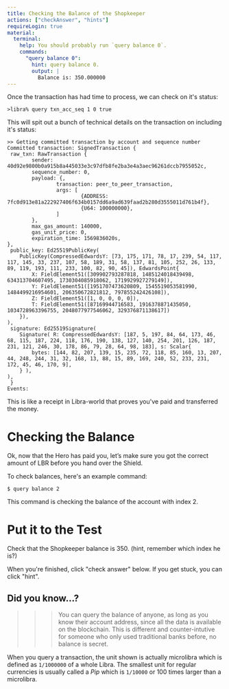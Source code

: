 ```yaml
---
title: Checking the Balance of the Shopkeeper
actions: ["checkAnswer", "hints"]
requireLogin: true
material:
  terminal:
    help: You should probably run `query balance 0`.
    commands:
      "query balance 0":
        hint: query balance 0.
        output: |
          Balance is: 350.000000
---
```


Once the transaction has had time to process, we can check on it's status:

```
>libra% query txn_acc_seq 1 0 true
```

This will spit out a bunch of technical details on the transaction on including
it's status:

```
>> Getting committed transaction by account and sequence number
Committed transaction: SignedTransaction {
 raw_txn: RawTransaction {
        sender: 40d92e9800b0a915b8a445033e3c97dfb8fe2ba3e4a3aec96261dccb7955052c,
        sequence_number: 0,
        payload: {,
                transaction: peer_to_peer_transaction,
                args: [
                        {ADDRESS: 7fc0d913e81a222927406f634b0157dd6a9ad639faad2b280d3555011d761b4f},
                        {U64: 100000000},
                ]
        },
        max_gas_amount: 140000,
        gas_unit_price: 0,
        expiration_time: 1569836020s,
},
 public_key: Ed25519PublicKey(
    PublicKey(CompressedEdwardsY: [73, 175, 171, 78, 17, 239, 54, 117, 117, 145, 33, 237, 107, 58, 189, 31, 58, 137, 81, 105, 252, 26, 133,
89, 119, 193, 111, 233, 100, 82, 90, 45]), EdwardsPoint{
        X: FieldElement51([309902793287818, 1485124018439498, 634313704607495, 1730304085918062, 1719929927279149]),
        Y: FieldElement51([1951707473620809, 1545519053581990, 1484499216954601, 206350672821812, 797855242426108]),
        Z: FieldElement51([1, 0, 0, 0, 0]),
        T: FieldElement51([87169944716583, 1916378871435050, 1034728963396755, 2048077977546062, 329376871138617])
    }),
),
 signature: Ed25519Signature(
    Signature( R: CompressedEdwardsY: [187, 5, 197, 84, 64, 173, 46, 68, 115, 187, 224, 118, 176, 190, 138, 127, 140, 254, 201, 126, 187, 231, 121, 246, 30, 178, 86, 79, 28, 64, 98, 183], s: Scalar{
        bytes: [144, 82, 207, 139, 15, 235, 72, 118, 85, 160, 13, 207, 44, 248, 244, 31, 32, 168, 13, 88, 15, 89, 169, 240, 52, 233, 231, 172, 45, 46, 170, 9],
    } ),
),
 }
Events:
```

This is like a receipt in Libra-world that proves you've paid and transferred
the money.

# Checking the Balance

Ok, now that the Hero has paid you, let’s make sure you got the correct amount
of LBR before you hand over the Shield.

To check balances, here's an example command:

```
$ query balance 2
```

This command is checking the balance of the account with index 2.

# Put it to the Test

Check that the Shopkeeper balance is 350. (hint, remember which index he is?)

When you're finished, click "check answer" below. If you get stuck, you can
click "hint".

## Did you know...?

> > > You can query the balance of anyone, as long as you know their account
> > > address, since all the data is available on the blockchain. This is
> > > different and counter-intutive for someone who only used traditional banks
> > > before, no balance is secret.

When you query a transaction, the unit shown is actually microlibra which is
defined as `1/1000000` of a whole Libra. The smallest unit for regular
currencies is usually called a _Pip_ which is `1/10000` or 100 times larger than
a microlibra.
